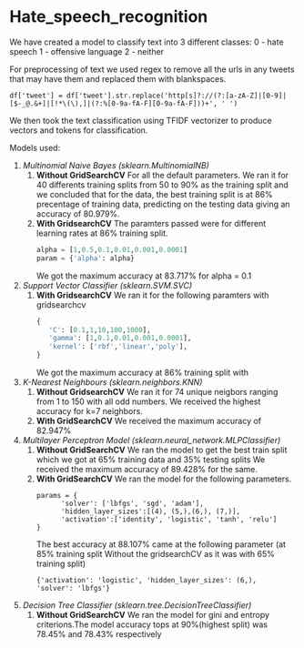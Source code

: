 # Hate_speech_recognition

We have created a model to classify text into 3 different classes: 
   0 - hate speech 
   1 - offensive language
   2 - neither


For preprocessing of text we used regex to remove all the urls in any tweets that may have them and replaced them with blankspaces.
```
df['tweet'] = df['tweet'].str.replace('http[s]?://(?:[a-zA-Z]|[0-9]|[$-_@.&+]|[!*\(\),]|(?:%[0-9a-fA-F][0-9a-fA-F]))+', ' ')
```

We then took the text classification using TFIDF vectorizer to produce vectors and tokens for classification.

Models used:
1. *Multinomial Naive Bayes (sklearn.MultinomialNB)*
   1. **Without GridSearchCV**
      For all the default parameters.
      We ran it for 40 differents training splits from 50 to 90% as the training split
      and we concluded that for the data, the best training split is at 86% precentage of training data, predicting on the testing data giving an accuracy of 80.979%.
   3. **With GridsearchCV**
      The paramters passed were for different learning rates at 86% training split.
      ```python
      alpha = [1,0.5,0.1,0.01,0.001,0.0001]
      param = {'alpha': alpha}
      ```
      We got the maximum accuracy at 83.717% for alpha = 0.1
2. *Support Vector Classifier (sklearn.SVM.SVC)*
   1. **With GridsearchCV**
      We ran it for the following paramters with gridsearchcv
      ```python
      {
         'C': [0.1,1,10,100,1000],
         'gamma': [1,0.1,0.01,0.001,0.0001],
         'kernel': ['rbf','linear','poly'],
      }
      ```
      We got the maximum accuracy at 86% training split with
3. *K-Nearest Neighbours (sklearn.neighbors.KNN)*
   1. **Without GridsearchCV**
      We ran it for 74 unique neigbors ranging from 1 to 150 with all odd numbers.
      We received the highest accuracy for k=7 neighbors.
   2. **With GridSearchCV**
      We received the maximum accuracy of 82.947%
4. *Multilayer Perceptron Model (sklearn.neural_network.MLPClassifier)*
   1. **Without GridSearchCV**
      We ran the model to get the best train split which we got at 65% training data and 35% testing splits
      We received the maximum accuracy of 89.428% for the same.
   2. **With GridSearchCV**
      We ran the model for the following parameters.
      ```
      params = {
            'solver': ['lbfgs', 'sgd', 'adam'],
            'hidden_layer_sizes':[(4), (5,),(6,), (7,)],
            'activation':['identity', 'logistic', 'tanh', 'relu']
      }
      ```
      The best accuracy at 88.107% came at the following parameter (at 85% training split Without the gridsearchCV as it was with 65% training split)
      ```
      {'activation': 'logistic', 'hidden_layer_sizes': (6,), 'solver': 'lbfgs'}
      ```
5. *Decision Tree Classifier (sklearn.tree.DecisionTreeClassifier)*
   1. **Without GridSearchCV**
      We ran the model for gini and entropy criterions.The model accuracy tops at 90%(highest split) was 78.45% and 78.43% respectively 






   
